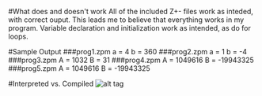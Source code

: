 #What does and doesn't work
All of the included Z+- files work as inteded, with correct ouput. This leads me to believe that everything works in my program. Variable declaration and initialization work as intended, as do for loops.  

#Sample Output
###prog1.zpm
    a = 4
    b = 360
###prog2.zpm
    a = 1
    b = -4
###prog3.zpm
    A = 1032
    B = 31
###prog4.zpm
    A = 1049616
    B = -19943325
###prog5.zpm
    A = 1049616
    B = -19943325
  
#Interpreted vs. Compiled
![alt tag](/times.png)
